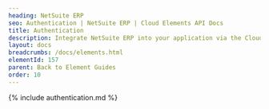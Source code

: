 ```yaml
---
heading: NetSuite ERP
seo: Authentication | NetSuite ERP | Cloud Elements API Docs
title: Authentication
description: Integrate NetSuite ERP into your application via the Cloud Elements APIs.
layout: docs
breadcrumbs: /docs/elements.html
elementId: 157
parent: Back to Element Guides
order: 10
---
```


{% include authentication.md %}
